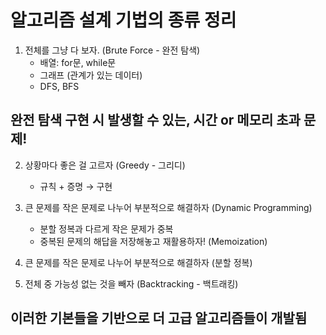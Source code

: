 # 알고리즘 설계 기법의 종류 정리

1. 전체를 그냥 다 보자. (Brute Force - 완전 탐색)
	- 배열: for문, while문
	- 그래프 (관계가 있는 데이터)
	- DFS, BFS

## 완전 탐색 구현 시 발생할 수 있는, 시간 or 메모리 초과 문제!

2. 상황마다 좋은 걸 고르자 (Greedy - 그리디)
	- 규칙 + 증명 → 구현

3. 큰 문제를 작은 문제로 나누어 부분적으로 해결하자 (Dynamic Programming)
	- 분할 정복과 다르게 작은 문제가 중복
	- 중복된 문제의 해답을 저장해놓고 재활용하자! (Memoization)

4. 큰 문제를 작은 문제로 나누어 부분적으로 해결하자 (분할 정복)

5. 전체 중 가능성 없는 것을 빼자 (Backtracking - 백트래킹)

## 이러한 기본들을 기반으로 더 고급 알고리즘들이 개발됨